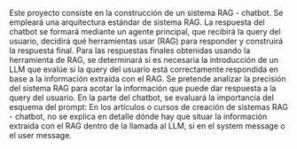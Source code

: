 Este proyecto consiste en la construcción de un sistema RAG - chatbot.
Se empleará una arquitectura estándar de sistema RAG.
La respuesta del chatbot se formará mediante un agente principal, que recibirá la query del usuario, decidirá qué herramientas usar (RAG) para responder y construirá la respuesta final.
Para las respuestas finales obtenidas usando la herramienta de RAG, se determinará si es necesaria la introducción de un LLM que evalúe si la query del usuario está correctamente respondida en base a la información extraída con el RAG.
Se pretende analizar la precisión del sistema RAG para acotar la información que puede dar respuesta a la query del usuario.
En la parte del chatbot, se evaluará la importancia del esquema del prompt: En los artículos o cursos de creación de sistemas RAG - chatbot, no se explica en detalle dónde hay que situar la información extraida con el RAG dentro de la llamada al LLM, si en el system message o el user message.
